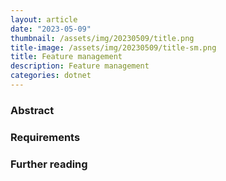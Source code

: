```yaml
---
layout: article
date: "2023-05-09"
thumbnail: /assets/img/20230509/title.png
title-image: /assets/img/20230509/title-sm.png
title: Feature management
description: Feature management
categories: dotnet
---
```


### Abstract



### Requirements



### 



### Further reading

